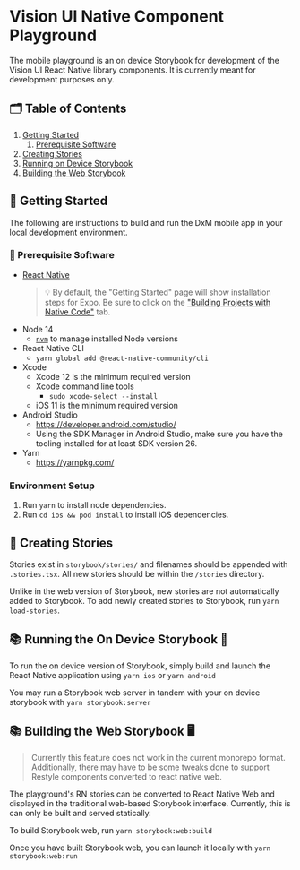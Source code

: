 # Vision UI Native Component Playground

The mobile playground is an on device Storybook for development of the Vision UI React Native library components. It is currently meant for development purposes only.

## 🗂️ Table of Contents

1. [Getting Started](#🎉-getting-started)
   1. [Prerequisite Software](#💾-prerequisite-software)
1. [Creating Stories](#📝-creating-stories)
1. [Running on Device Storybook](#📚-running-on-device-storybook-📱)
1. [Building the Web Storybook](#📚-building-the-web-storybook-🖥️)

## 🎉 Getting Started

The following are instructions to build and run the DxM mobile app in your local development environment.

### 💾 Prerequisite Software

- [React Native](https://facebook.github.io/react-native/docs/getting-started.html)
  > 💡 By default, the "Getting Started" page will show installation steps for Expo. Be sure to click on the ["Building Projects with Native Code"](https://i.imgur.com/0K0sDgq.jpg) tab.
- Node 14
  - [`nvm`](https://github.com/nvm-sh/nvm) to manage installed Node versions
- React Native CLI
  - `yarn global add @react-native-community/cli`
- Xcode
  - Xcode 12 is the minimum required version
  - Xcode command line tools
    - `sudo xcode-select --install`
  - iOS 11 is the minimum required version
- Android Studio
  - <https://developer.android.com/studio/>
  - Using the SDK Manager in Android Studio, make sure you have the tooling installed for at least SDK version 26.
- Yarn
  - <https://yarnpkg.com/>

### Environment Setup

1. Run `yarn` to install node dependencies.
1. Run `cd ios && pod install` to install iOS dependencies.

## 📝 Creating Stories

Stories exist in `storybook/stories/` and filenames should be appended with `.stories.tsx`. All new stories should be within the `/stories` directory.

Unlike in the web version of Storybook, new stories are not automatically added to Storybook. To add newly created stories to Storybook, run `yarn load-stories`.

## 📚 Running the On Device Storybook 📱

To run the on device version of Storybook, simply build and launch the React Native application using
`yarn ios` or `yarn android`

You may run a Storybook web server in tandem with your on device storybook with `yarn storybook:server`

## 📚 Building the Web Storybook 🖥️

> Currently this feature does not work in the current monorepo format. Additionally, there may have to be some tweaks done to support Restyle components converted to react native web.

The playground's RN stories can be converted to React Native Web and displayed in the traditional web-based Storybook interface. Currently, this is can only be built and served statically.

To build Storybook web, run `yarn storybook:web:build`

Once you have built Storybook web, you can launch it locally with `yarn storybook:web:run`
